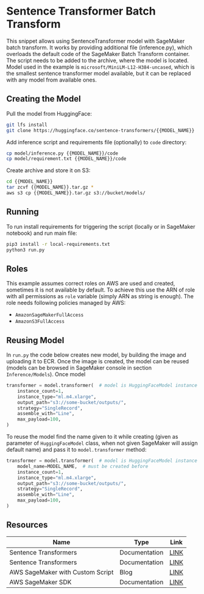 # Sentence Transformer Batch Transform

This snippet allows using SentenceTransformer model with SageMaker batch transform. It works by providing additional
file (inference.py), which overloads the default code of the SageMaker Batch Transform container. The script needs to
be added to the archive, where the model is located. Model used in the example is `microsoft/MiniLM-L12-H384-uncased`,
which is the smallest sentence  transformer model available, but it can be replaced with any model from available ones. 

## Creating the Model

Pull the model from HuggingFace:

```bash
git lfs install
git clone https://huggingface.co/sentence-transformers/{{MODEL_NAME}}
```

Add inference script and requirements file (optionally) to `code` directory:

```bash
cp model/inference.py {{MODEL_NAME}}/code
cp model/requirement.txt {{MODEL_NAME}}/code
```

Create archive and store it on S3:

```bash
cd {{MODEL_NAME}}
tar zcvf {{MODEL_NAME}}.tar.gz *
aws s3 cp {{MODEL_NAME}}.tar.gz s3://bucket/models/
```

## Running

To run install requirements for triggering the script (locally or in SageMaker notebook) and run main file:

```bash
pip3 install -r local-requirements.txt
python3 run.py
```

## Roles
This example assumes correct roles on AWS are used and created, sometimes it is not available by default. To achieve this
use the ARN of role with all permissions as `role` variable (simply ARN as string is enough). The role needs following
policies managed by AWS:
* `AmazonSageMakerFullAccess`
* `AmazonS3FullAccess`

## Reusing Model

In `run.py` the code below creates new model, by building the image and uploading it to ECR. Once the image is created,
the model can be reused (models can be browsed in SageMaker console in section `Inference/Models`). Once model

```python
transformer = model.transformer(  # model is HuggingFaceModel instance
    instance_count=1,
    instance_type="ml.m4.xlarge",
    output_path="s3://some-bucket/outputs/",
    strategy="SingleRecord",
    assemble_with="Line",
    max_payload=100,
)
```

To reuse the model find the name given to it while creating (given as parameter of `HuggingFaceModel` class, when not
given SageMaker will assign default name) and pass it to `model.transformer` method:

```python
transformer = model.transformer(  # model is HuggingFaceModel instance
    model_name=MODEL_NAME,  # must be created before
    instance_count=1,
    instance_type="ml.m4.xlarge",
    output_path="s3://some-bucket/outputs/",
    strategy="SingleRecord",
    assemble_with="Line",
    max_payload=100,
)
```

## Resources

| Name                             | Type          | Link                                                                                                                    |
|----------------------------------|---------------|-------------------------------------------------------------------------------------------------------------------------|
| Sentence Transformers            | Documentation | [LINK](https://www.sbert.net/)                                                                                          |
| Sentence Transformers            | Documentation | [LINK](https://huggingface.co/sentence-transformers)                                                                    |
| AWS SageMaker with Custom Script | Blog          | [LINK](https://aws.amazon.com/blogs/machine-learning/hugging-face-on-amazon-sagemaker-bring-your-own-scripts-and-data/) |
| AWS SageMaker SDK                | Documentation | [LINK](https://sagemaker.readthedocs.io/en/stable/)                                                                     |
